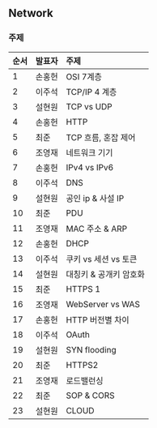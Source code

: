 ## Network

### 주제
| 순서 | 발표자 | 주제 |
| :--- | :--- | :--- |
| 1 | 손홍헌 | OSI 7계층 |
| 2 | 이주석 | TCP/IP 4 계층 |
| 3 | 설현원 | TCP vs UDP |
| 4 | 손홍헌 | HTTP |
| 5 | 최준 | TCP 흐름, 혼잡 제어 |
| 6 | 조영재 | 네트워크 기기 |
| 7 | 손홍헌 | IPv4 vs IPv6 |
| 8 | 이주석 | DNS |
| 9 | 설현원 | 공인 ip & 사설 IP |
| 10 | 최준 | PDU |
| 11 | 조영재 | MAC 주소 & ARP |
| 12 | 손홍헌 | DHCP |
| 13 | 이주석 | 쿠키 vs 세션 vs 토큰 |
| 14 | 설현원 | 대칭키 & 공개키 암호화 |
| 15 | 최준 | HTTPS 1 |
| 16 | 조영재 | WebServer vs WAS |
| 17 | 손홍헌 | HTTP 버전별 차이 |
| 18 | 이주석 | OAuth |
| 19 | 설현원 | SYN flooding |
| 20 | 최준 | HTTPS2 |
| 21 | 조영재 | 로드밸런싱 |
| 22 | 최준 | SOP & CORS |
| 23 | 설현원 | CLOUD |
